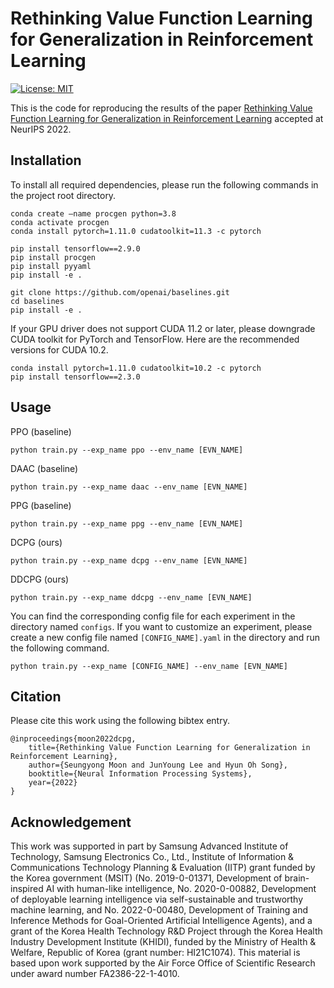 # Rethinking Value Function Learning for Generalization in Reinforcement Learning

[![License: MIT](https://img.shields.io/badge/License-MIT-yellow.svg)](https://github.com/snu-mllab/DCPG/blob/main/LICENSE)

This is the code for reproducing the results of the paper [Rethinking Value Function Learning for Generalization in Reinforcement Learning](http://arxiv.org/abs/2210.09960)
accepted at NeurIPS 2022.

## Installation

To install all required dependencies, please run the following commands in the project root directory.

```
conda create —name procgen python=3.8
conda activate procgen
conda install pytorch=1.11.0 cudatoolkit=11.3 -c pytorch

pip install tensorflow==2.9.0
pip install procgen
pip install pyyaml
pip install -e .

git clone https://github.com/openai/baselines.git
cd baselines 
pip install -e .
```

If your GPU driver does not support CUDA 11.2 or later, please downgrade CUDA toolkit for PyTorch and TensorFlow.
Here are the recommended versions for CUDA 10.2.

```
conda install pytorch=1.11.0 cudatoolkit=10.2 -c pytorch
pip install tensorflow==2.3.0
```

## Usage

PPO (baseline)

```
python train.py --exp_name ppo --env_name [EVN_NAME]
```

DAAC (baseline)

```
python train.py --exp_name daac --env_name [EVN_NAME]
```

PPG (baseline)

```
python train.py --exp_name ppg --env_name [EVN_NAME]
```

DCPG (ours)

```
python train.py --exp_name dcpg --env_name [EVN_NAME]
```

DDCPG (ours)

```
python train.py --exp_name ddcpg --env_name [EVN_NAME]
```

You can find the corresponding config file for each experiment in the directory named `configs`. If you want to customize an experiment, please create a new config file named `[CONFIG_NAME].yaml` in the directory and run the following command.

```
python train.py --exp_name [CONFIG_NAME] --env_name [EVN_NAME]
```

## Citation

Please cite this work using the following bibtex entry.

```
@inproceedings{moon2022dcpg,
    title={Rethinking Value Function Learning for Generalization in Reinforcement Learning},
    author={Seungyong Moon and JunYoung Lee and Hyun Oh Song},
    booktitle={Neural Information Processing Systems},
    year={2022}
}
```

## Acknowledgement

This work was supported in part by Samsung Advanced Institute of Technology, Samsung Electronics Co., Ltd., Institute of Information & Communications Technology Planning & Evaluation (IITP) grant funded by the Korea government (MSIT) (No. 2019-0-01371, Development of brain-inspired AI with human-like intelligence, No. 2020-0-00882, Development of deployable learning intelligence via self-sustainable and trustworthy machine learning, and No. 2022-0-00480, Development of Training and Inference Methods for Goal-Oriented Artificial Intelligence Agents), and a grant of the Korea Health Technology R&D Project through the Korea Health Industry Development Institute (KHIDI), funded by the Ministry of Health & Welfare, Republic of Korea (grant number: HI21C1074). This material is based upon work supported by the Air Force Office of Scientific Research under award number FA2386-22-1-4010.
